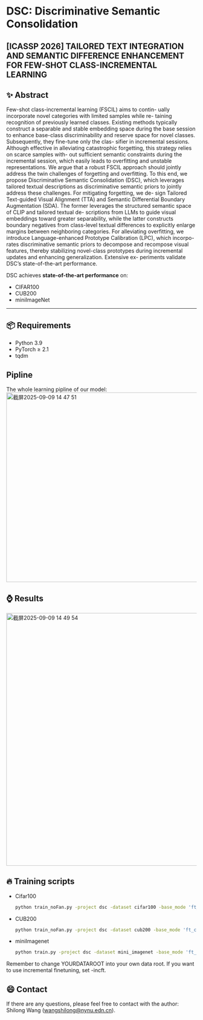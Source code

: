 # DSC: Discriminative Semantic Consolidation

[ICASSP 2026] **TAILORED TEXT INTEGRATION AND SEMANTIC DIFFERENCE ENHANCEMENT
FOR FEW-SHOT CLASS-INCREMENTAL LEARNING**
---

## ✨ Abstract

Few-shot class-incremental learning (FSCIL) aims to contin-
ually incorporate novel categories with limited samples while re-
taining recognition of previously learned classes. Existing methods
typically construct a separable and stable embedding space during
the base session to enhance base-class discriminability and reserve
space for novel classes. Subsequently, they fine-tune only the clas-
sifier in incremental sessions. Although effective in alleviating
catastrophic forgetting, this strategy relies on scarce samples with-
out sufficient semantic constraints during the incremental session,
which easily leads to overfitting and unstable representations. We
argue that a robust FSCIL approach should jointly address the twin
challenges of forgetting and overfitting. To this end, we propose
Discriminative Semantic Consolidation (DSC), which leverages
tailored textual descriptions as discriminative semantic priors to
jointly address these challenges. For mitigating forgetting, we de-
sign Tailored Text-guided Visual Alignment (TTA) and Semantic
Differential Boundary Augmentation (SDA). The former leverages
the structured semantic space of CLIP and tailored textual de-
scriptions from LLMs to guide visual embeddings toward greater
separability, while the latter constructs boundary negatives from
class-level textual differences to explicitly enlarge margins between
neighboring categories. For alleviating overfitting, we introduce
Language-enhanced Prototype Calibration (LPC), which incorpo-
rates discriminative semantic priors to decompose and recompose
visual features, thereby stabilizing novel-class prototypes during
incremental updates and enhancing generalization. Extensive ex-
periments validate DSC’s state-of-the-art performance. 

DSC achieves **state-of-the-art performance** on:
- CIFAR100
- CUB200
- miniImageNet

---

## 📦 Requirements

- Python 3.9
- PyTorch ≥ 2.1
- tqdm

## Pipline
The whole learning pipline of our model:
<img width="1050" height="502" alt="截屏2025-09-09 14 47 51" src="https://github.com/user-attachments/assets/85f414b0-f42c-4303-935f-9c4b1ed01943" />

## ⌚️ Results

<img width="1103" height="669" alt="截屏2025-09-09 14 49 54" src="https://github.com/user-attachments/assets/5b7efe83-7b61-469a-bea9-e06eb3341f5f" />

## 🔥 Training scripts
  - Cifar100
    ```bash
    python train_noFan.py -project dsc -dataset cifar100 -base_mode 'ft_cos' -new_mode 'avg_cos' -lr_base 0.1 -lr_new 0.001 -decay 0.0005 -epochs_base 600 -schedule Cosine -gpu 0 -temperature 16 -moco_dim 32 -moco_k 8192 -moco_t 0.07 -moco_m 0.995 -size_crops 32 18 -min_scale_crops 0.9 0.2 -max_scale_crops 1.0 0.7 -num_crops 2 4 -alpha 0.2 -beta 0.8 -constrained_cropping -use_text
  - CUB200
    ```bash
    python train_noFan.py -project dsc -dataset cub200 -base_mode 'ft_cos' -new_mode 'avg_cos' -gamma 0.1 -lr_base 0.002 -lr_new 0.000005 -decay 0.0005 -epochs_base 120 -schedule Milestone -milestones 60 80 100  -gpu '0' -temperature 16 -moco_dim 128 -moco_k 8192  -moco_t 0.07 -moco_m 0.999 -size_crops 224 96 -min_scale_crops 0.2 0.05 -max_scale_crops 1.0 0.14 -num_crops 2 4 -constrained_cropping -alpha 0.2 -beta 0.8 -use_text
  - miniImagenet
     ```bash
    python train.py -project dsc -dataset mini_imagenet -base_mode 'ft_cos' -new_mode 'avg_cos' -gamma 0.1 -lr_base 0.1 -lr_new 0.1 -decay 0.0005 -epochs_base 120 -schedule Milestone -milestones 40 70 100  -gpu '0' -temperature 16 -moco_dim 128 -moco_k 8192 -moco_t 0.07 -moco_m 0.999 -size_crops 84 50 -min_scale_crops 0.2 0.05 -max_scale_crops 1.0 0.14 -num_crops 2 4 -constrained_cropping -alpha 0.2 -beta 0.8 -use_text
     
Remember to change YOURDATAROOT into your own data root. If you want to use incremental finetuning, set -incft.

## 😄 Contact
If there are any questions, please feel free to contact with the author: Shilong Wang (wangshilong@nynu.edn.cn).
